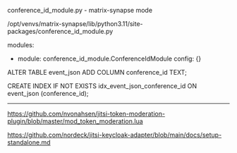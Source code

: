 conference_id_module.py - matrix-synapse mode 

/opt/venvs/matrix-synapse/lib/python3.11/site-packages/conference_id_module.py 

modules:
  - module: conference_id_module.ConferenceIdModule
    config: {}



ALTER TABLE event_json ADD COLUMN conference_id TEXT;

CREATE INDEX IF NOT EXISTS idx_event_json_conference_id ON event_json (conference_id);

------------------------------------------------------------------------------------------------------

https://github.com/nvonahsen/jitsi-token-moderation-plugin/blob/master/mod_token_moderation.lua

https://github.com/nordeck/jitsi-keycloak-adapter/blob/main/docs/setup-standalone.md
